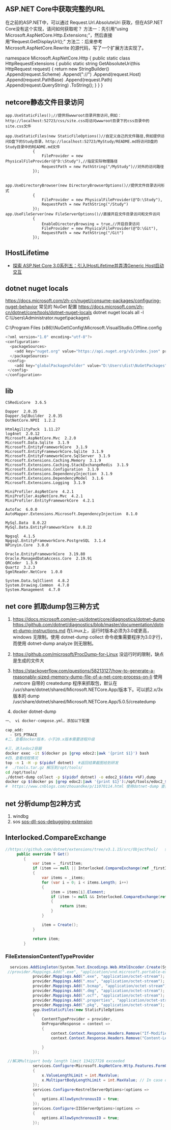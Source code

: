 


## ASP.NET Core中获取完整的URL
在之前的ASP.NET中，可以通过 Request.Url.AbsoluteUri 获取，但在ASP.NET Core没有这个实现，请问如何获取呢？
方法一：先引用“using Microsoft.AspNetCore.Http.Extensions;”，然后直接用“Request.GetDisplayUrl();”
方法二：后来参考 Microsoft.AspNetCore.Rewrite 的源代码，写了一个扩展方法实现了。

namespace Microsoft.AspNetCore.Http
{
    public static class HttpRequestExtensions
    {
        public static string GetAbsoluteUri(this HttpRequest request)
        {
            return new StringBuilder()
                .Append(request.Scheme)
                .Append("://")
                .Append(request.Host)
                .Append(request.PathBase)
                .Append(request.Path)
                .Append(request.QueryString)
                .ToString();
        }
    }
}



## netcore静态文件目录访问
```cscharp
app.UseStaticFiles();//提供将wwwroot目录开放访问,例如：http://localhost:52723/css/site.css将访问wwwroot目录下的css目录中的site.css文件

app.UseStaticFiles(new StaticFileOptions()//自定义自己的文件路径,例如提供访问D盘下的Study目录，http://localhost:52723/MyStudy/README.md将访问D盘的Study目录中的README.md文件
            {
                FileProvider = new PhysicalFileProvider(@"D:\Study"),//指定实际物理路径
                RequestPath = new PathString("/MyStudy")//对外的访问路径
            });


app.UseDirectoryBrowser(new DirectoryBrowserOptions()//提供文件目录访问形式
            {
                FileProvider = new PhysicalFileProvider(@"D:\Study"),
                RequestPath = new PathString("/Study")
            });
app.UseFileServer(new FileServerOptions()//直接开启文件目录访问和文件访问
            {
                EnableDirectoryBrowsing = true,//开启目录访问
                FileProvider = new PhysicalFileProvider(@"D:\Git"),
                RequestPath = new PathString("/Git")
            });

```

## IHostLifetime
- [探索 ASP.Net Core 3.0系列五：引入IHostLifetime并弄清Generic Host启动交互](https://www.cnblogs.com/runningsmallguo/p/11617246.html)



## dotnet nuget locals
https://docs.microsoft.com/zh-cn/nuget/consume-packages/configuring-nuget-behavior 常见的 NuGet 配置
https://docs.microsoft.com/zh-cn/dotnet/core/tools/dotnet-nuget-locals
dotnet nuget locals all -l 
C:\Users\Administrator\.nuget\packages\


C:\Program Files (x86)\NuGet\Config\Microsoft.VisualStudio.Offline.config
```cs
<?xml version="1.0" encoding="utf-8"?>
<configuration>
  <packageSources>
    <add key="nuget.org" value="https://api.nuget.org/v3/index.json" protocolVersion="3" />
  </packageSources>
 <config> 
    <add key="globalPackagesFolder" value="D:\Users\dist\NuGetPackages" />
 </config>
</configuration>
```
## lib
    CSRedisCore  3.6.5  
    
    Dapper  2.0.35  
    Dapper.SqlBuilder  2.0.35  
    DotNetCore.NPOI  1.2.2  
    
    HtmlAgilityPack  1.11.27  
    log4net  2.0.12  
    Microsoft.AspNetCore.Mvc  2.2.0  
    Microsoft.Data.Sqlite  3.1.9  
    Microsoft.EntityFrameworkCore  3.1.9  
    Microsoft.EntityFrameworkCore.Sqlite  3.1.9  
    Microsoft.EntityFrameworkCore.SqlServer  3.1.9  
    Microsoft.Extensions.Caching.Memory  3.1.9  
    Microsoft.Extensions.Caching.StackExchangeRedis  3.1.9  
    Microsoft.Extensions.Configuration  3.1.9  
    Microsoft.Extensions.DependencyInjection  3.1.9  
    Microsoft.Extensions.DependencyModel  3.1.6  
    Microsoft.Extensions.Logging  3.1.9  
    
    MiniProfiler.AspNetCore  4.2.1  
    MiniProfiler.AspNetCore.Mvc  4.2.1  
    MiniProfiler.EntityFrameworkCore  4.2.1  
  
    Autofac  6.0.0  
    AutoMapper.Extensions.Microsoft.DependencyInjection  8.1.0  

    MySql.Data  8.0.22  
    MySql.Data.EntityFrameworkCore  8.0.22  
    
    Npgsql  4.1.5  
    Npgsql.EntityFrameworkCore.PostgreSQL  3.1.4  
    NPinyin.Core  3.0.0  
    
    Oracle.EntityFrameworkCore  3.19.80  
    Oracle.ManagedDataAccess.Core  2.19.91  
    QRCoder  1.3.9  
    Quartz  3.2.3  
    SgmlReader.NetCore  1.0.0  
    
    System.Data.SqlClient  4.8.2  
    System.Drawing.Common  4.7.0  
    System.Management  4.7.0  




## net core 抓取dump包三种方式
1. https://docs.microsoft.com/en-us/dotnet/core/diagnostics/dotnet-dump
https://github.com/dotnet/diagnostics/blob/master/documentation/dotnet-dump-instructions.md
在Linux上，运行时版本必须为3.0或更高，windows 无限制。使用 dotnet-dump collect 命令收集需要程序为3.0才行，而使用 dotnet-dump analyze 则无限制。

2. https://github.com/microsoft/ProcDump-for-Linux
没运行时的限制，缺点是生成的文件大

3. https://stackoverflow.com/questions/58213127/how-to-generate-a-reasonably-sized-memory-dump-file-of-a-net-core-process-on-li
使用 .netcore 自带的 createdump 程序来抓取包，默认在 /usr/share/dotnet/shared/Microsoft.NETCore.App/版本下。可以抓2.x/3x 版本的 dump
/usr/share/dotnet/shared/Microsoft.NETCore.App/5.0.5/createdump


4. docker dotnet-dump 
```sh
一、 vi docker-compose.yml，添加以下配置

cap_add:
  - SYS_PTRACE
#二、查看docker版本，小于20.x版本需要进程升级

#三、进入edoc2容器
docker exec -it $(docker ps |grep edoc2:|awk '{print $1}') bash
#四、查看线程情况
top -n 1 -H -p $(pidof dotnet)  #返回结果截图给到研发
#  ./tools.tar.gz 解压到/opt/tools/
cd /opt/tools/
./dotnet-dump collect -p $(pidof dotnet) -o edoc2_$(date +%F).dump
docker cp $(docker ps |grep edoc2:|awk '{print $1}'):/opt/tools/edoc2_$(date +%F).dump /opt/
#  https://www.cnblogs.com/zhouandke/p/11070114.html 使用dotnet-dump 查找 .net core 3.0 占用CPU 100%的原因
```


## net 分析dump包2种方式
1. windbg
2. sos [sos-dll-sos-debugging-extension](https://docs.microsoft.com/zh-cn/dotnet/framework/tools/sos-dll-sos-debugging-extension)


## Interlocked.CompareExchange
```csharp
//https://github.com/dotnet/extensions/tree/v3.1.15/src/ObjectPool/   src\ObjectPool\src\DefaultObjectPool.cs
     public override T Get()
        {
            var item = _firstItem;
            if (item == null || Interlocked.CompareExchange(ref _firstItem, null, item) != item)
            {
                var items = _items;
                for (var i = 0; i < items.Length; i++)
                {
                    item = items[i].Element;
                    if (item != null && Interlocked.CompareExchange(ref items[i].Element, null, item) == item)
                    {
                        return item;
                    }
                }

                item = Create();
            }

            return item;
        }
```

### FileExtensionContentTypeProvider
```cs
  services.AddSingleton(System.Text.Encodings.Web.HtmlEncoder.Create(System.Text.Unicode.UnicodeRanges.All));
 //provider.Mappings.Add(".exe", "application/vnd.microsoft.portable-executable");
            provider.Mappings.Add(".exe", "application/octet-stream");
            provider.Mappings.Add(".msu", "application/octet-stream");
            provider.Mappings.Add(".bcmap", "application/octet-stream");
            provider.Mappings.Add(".dmg", "application/octet-stream");
            provider.Mappings.Add(".ocf", "application/octet-stream");
            provider.Mappings.Add(".properties", "application/octet-stream");
            provider.Mappings.Add(".pkg", "application/octet-stream");
            app.UseStaticFiles(new StaticFileOptions
            {
                ContentTypeProvider = provider,
                OnPrepareResponse = context =>
                {
                    context.Context.Response.Headers.Remove("If-Modified-Since");
                    context.Context.Response.Headers.Remove("Content-Length");

                }
            });

 //解决Multipart body length limit 134217728 exceeded
            services.Configure<Microsoft.AspNetCore.Http.Features.FormOptions>(x =>
            {
                x.ValueLengthLimit = int.MaxValue;
                x.MultipartBodyLengthLimit = int.MaxValue; // In case of multipart
            });
            services.Configure<KestrelServerOptions>(options =>
            {
                options.AllowSynchronousIO = true;
            });
            services.Configure<IISServerOptions>(options =>
            {
                options.AllowSynchronousIO = true;
            });

```